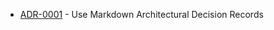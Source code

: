 

<!-- adrlog -->

- [ADR-0001](0001-use-markdown-architectural-decision-records.md) - Use Markdown Architectural Decision Records

<!-- adrlogstop -->







